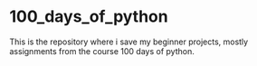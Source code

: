 # 100_days_of_python
This is the repository where i save my beginner projects, mostly assignments from the course 100 days of python.
